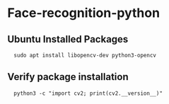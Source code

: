 # Face-recognition-python

## Ubuntu Installed Packages
```
  sudo apt install libopencv-dev python3-opencv
```
## Verify package installation
```
  python3 -c "import cv2; print(cv2.__version__)"
```
